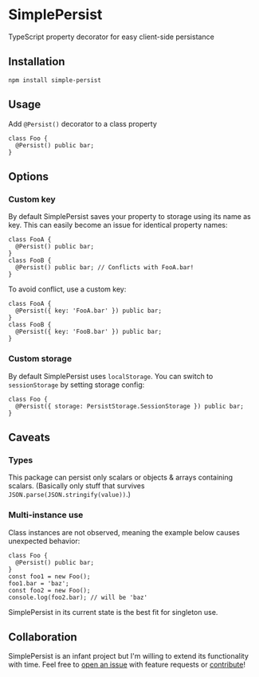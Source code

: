 # SimplePersist
TypeScript property decorator for easy client-side persistance

## Installation
```
npm install simple-persist
```

## Usage
Add `@Persist()` decorator to a class property

```
class Foo {
  @Persist() public bar;
}
```

## Options

### Custom key
By default SimplePersist saves your property to storage using its name as key. This can easily become an issue for identical property names:
```
class FooA {
  @Persist() public bar;
}
class FooB {
  @Persist() public bar; // Conflicts with FooA.bar!
}
```
To avoid conflict, use a custom key:
```
class FooA {
  @Persist({ key: 'FooA.bar' }) public bar;
}
class FooB {
  @Persist({ key: 'FooB.bar' }) public bar;
}
```

### Custom storage
By default SimplePersist uses `localStorage`. You can switch to `sessionStorage` by setting storage config:
```
class Foo {
  @Persist({ storage: PersistStorage.SessionStorage }) public bar;
}
```

## Caveats

### Types
This package can persist only scalars or objects & arrays containing scalars. (Basically only stuff that survives `JSON.parse(JSON.stringify(value))`.)

### Multi-instance use
Class instances are not observed, meaning the example below causes unexpected behavior:
```
class Foo {
  @Persist() public bar;
}
const foo1 = new Foo();
foo1.bar = 'baz';
const foo2 = new Foo();
console.log(foo2.bar); // will be 'baz'
```
SimplePersist in its current state is the best fit for singleton use.

## Collaboration

SimplePersist is an infant project but I'm willing to extend its functionality with time. Feel free to [open an issue](https://github.com/kobalazs/simple-persist/issues) with feature requests or [contribute](https://github.com/kobalazs/simple-persist/pulls)!
